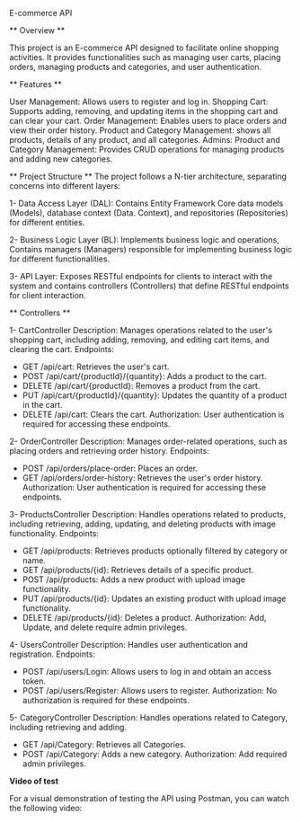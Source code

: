 E-commerce API

** Overview **

This project is an E-commerce API designed to facilitate online shopping activities. 
It provides functionalities such as managing user carts, placing orders, managing products and categories, and user authentication.

** Features **

User Management: Allows users to register and log in.
Shopping Cart: Supports adding, removing, and updating items in the shopping cart and can clear your cart.
Order Management: Enables users to place orders and view their order history.
Product and Category Management: shows all products, details of any product, and all categories.
Admins: 
Product and Category Management: Provides CRUD operations for managing products and adding new categories.

** Project Structure **
The project follows a N-tier architecture, separating concerns into different layers:

1- Data Access Layer (DAL): Contains Entity Framework Core data models (Models), database context (Data. Context), and repositories (Repositories) for different entities.

2- Business Logic Layer (BL): Implements business logic and operations, Contains managers (Managers) responsible for implementing business logic for different functionalities.

3- API Layer: Exposes RESTful endpoints for clients to interact with the system and contains controllers (Controllers) that define RESTful endpoints for client interaction.


** Controllers **

1- CartController 
Description: Manages operations related to the user's shopping cart, including adding, removing, and editing cart items, and clearing the cart.
Endpoints:
- GET /api/cart: Retrieves the user's cart.
- POST /api/cart/{productId}/{quantity}: Adds a product to the cart.
- DELETE /api/cart/{productId}: Removes a product from the cart.
- PUT /api/cart/{productId}/{quantity}: Updates the quantity of a product in the cart.
- DELETE /api/cart: Clears the cart.
Authorization: User authentication is required for accessing these endpoints.

2- OrderController
Description: Manages order-related operations, such as placing orders and retrieving order history.
Endpoints:
- POST /api/orders/place-order: Places an order.
- GET /api/orders/order-history: Retrieves the user's order history.
Authorization: User authentication is required for accessing these endpoints.

3- ProductsController
Description: Handles operations related to products, including retrieving, adding, updating, and deleting products with image functionality.
Endpoints:
- GET /api/products: Retrieves products optionally filtered by category or name.
- GET /api/products/{id}: Retrieves details of a specific product.
- POST /api/products: Adds a new product with upload image functionality.
- PUT /api/products/{id}: Updates an existing product  with upload image functionality.
- DELETE /api/products/{id}: Deletes a product.
Authorization: Add, Update, and delete require admin privileges.

4- UsersController
Description: Handles user authentication and registration.
Endpoints:
- POST /api/users/Login: Allows users to log in and obtain an access token.
- POST /api/users/Register: Allows users to register.
Authorization: No authorization is required for these endpoints.

5- CategoryController
Description: Handles operations related to Category, including retrieving and adding.
- GET /api/Category: Retrieves all Categories.
- POST  /api/Category: Adds a new category.
Authorization: Add required admin privileges.


**Video of test**

For a visual demonstration of testing the API using Postman, you can watch the following video:
